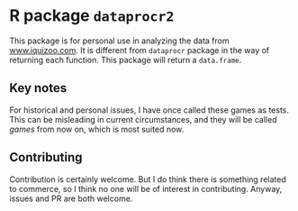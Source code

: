 # R package `dataprocr2`

This package is for personal use in analyzing the data from www.iquizoo.com. It is different from `dataprocr` package in the way of returning each function. This package will return a `data.frame`.

## Key notes

For historical and personal issues, I have once called these games as tests. This can be misleading in current circumstances, and they will be called *games* from now on, which is most suited now.

## Contributing

Contribution is certainly welcome. But I do think there is something related to commerce, so I think no one will be of interest in contributing. Anyway, issues and PR are both welcome.
